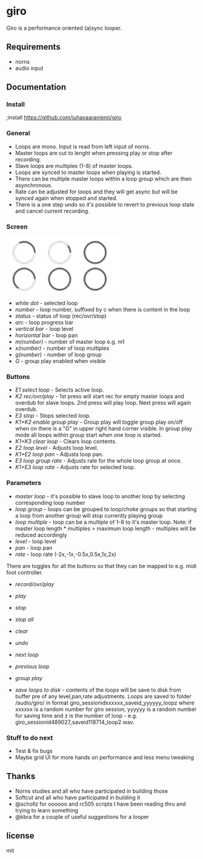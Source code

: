 # giro

Giro is a performance oriented (a)sync looper.

## Requirements

- norns
- audio input

## Documentation

### Install
;install https://github.com/juhavaaraniemi/giro

### General

- Loops are mono. Input is read from left input of norns.
- Master loops are cut to lenght when pressing play or stop after recording.
- Slave loops are multiples (1-8) of master loops.
- Loops are synced to master loops when playing is started.
- There can be multiple master loops within a loop group which are then asynchronous.
- Rate can be adjusted for loops and they will get async but will be synced again when stopped and started.
- There is a one step undo so it's possible to revert to previous loop state and cancel current recording.

### Screen

<img src="giro.png" alt="screen" width="300"/>

- *white dot* - selected loop
- *number* - loop number, suffixed by c when there is content in the loop
- *status* - status of loop (rec/ovr/stop)
- *arc* - loop progress bar
- *vertical bar* - loop level
- *horizontal bar* - loop pan
- *m(number)* - number of master loop e.g. m1
- *x(number)* - number of loop multiples
- *g(number)* - number of loop group
- *G* - group play enabled when visible

### Buttons

- *E1 select loop* - Selects active loop.
- *K2 rec/ovr/play* - 1st press will start rec for empty master loops and overdub for slave loops. 2nd press will play loop. Next press will again overdub.
- *E3 stop* - Stops selected loop.
- *K1+K2 enable group play* - Group play will toggle group play on/off when on there is a "G" in upper right hand corner visible. In group play mode all loops within group start when one loop is started.
- *K1+K3 clear loop* - Clears loop contents.
- *E2 loop level* - Adjusts loop level.
- *K1+E2 loop pan* - Adjusts loop pan.
- *E3 loop group rate* - Adjusts rate for the whole loop group at once.
- *K1+E3 loop rate* - Adjusts rate for selected loop.

### Parameters

- *master loop* - it's possible to slave loop to another loop by selecting corresponding loop number
- *loop group* - loops can be grouped to loop/choke groups so that starting a loop from another group will stop currently playing group
- *loop multiple* - loop can be a multiple of 1-8 to it's master loop. Note: if master loop length * multiples > maximum loop length - multiples will be reduced accordingly
- *level* - loop level
- *pan* - loop pan
- *rate* - loop rate (-2x,-1x,-0.5x,0.5x,1x,2x)

There are toggles for all the buttons so that they can be mapped to e.g. midi foot controller.
- *record/ovr/play*
- *play*
- *stop*
- *stop all*
- *clear*
- *undo*
- *next loop*
- *previous loop*
- *group play*

- *save loops to disk* - contents of the loops will be save to disk from buffer pre of any level,pan,rate adjustments. Loops are saved to folder /audio/giro/ in format giro_sessionidxxxxxx_saveid_yyyyyy_loopz where xxxxxx is a random number for giro session, yyyyyy is a random number for saving time and z is the number of loop - e.g. giro_sessionid489027_saveid118714_loop2.wav.


### Stuff to do next

- Test & fix bugs
- Maybe grid UI for more hands on performance and less menu tweaking

## Thanks

- Norns studies and all who have participated in building those
- Softcut and all who have participated in building it
- @schollz for oooooo and rc505 scripts I have been reading thru and trying to learn something
- @kbra for a couple of useful suggestions for a looper

## license 

mit 
